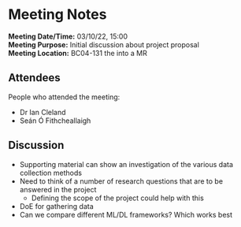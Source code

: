 # Meeting Notes
**Meeting Date/Time:** 03/10/22, 15:00  
**Meeting Purpose:** Initial discussion about project proposal      
**Meeting Location:** BC04-131 the into a MR    

## Attendees
People who attended the meeting:
- Dr Ian Cleland
- Seán Ó Fithcheallaigh

## Discussion
- Supporting material can show an investigation of the various data collection methods    
- Need to think of a number of research questions that are to be answered in the project
    - Defining the scope of the project could help with this
- DoE for gathering data
- Can we compare different ML/DL frameworks? Which works best

